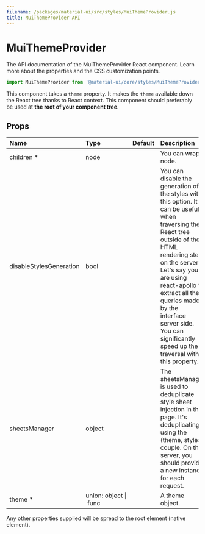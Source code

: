 ```yaml
---
filename: /packages/material-ui/src/styles/MuiThemeProvider.js
title: MuiThemeProvider API
---
```


<!--- This documentation is automatically generated, do not try to edit it. -->

# MuiThemeProvider

<p class="description">The API documentation of the MuiThemeProvider React component. Learn more about the properties and the CSS customization points.</p>

```js
import MuiThemeProvider from '@material-ui/core/styles/MuiThemeProvider';
```

This component takes a `theme` property.
It makes the `theme` available down the React tree thanks to React context.
This component should preferably be used at **the root of your component tree**.

## Props

| Name | Type | Default | Description |
|:-----|:-----|:--------|:------------|
| <span class="prop-name required">children *</span> | <span class="prop-type">node</span> |   | You can wrap a node. |
| <span class="prop-name">disableStylesGeneration</span> | <span class="prop-type">bool</span> |   | You can disable the generation of the styles with this option. It can be useful when traversing the React tree outside of the HTML rendering step on the server. Let's say you are using react-apollo to extract all the queries made by the interface server side. You can significantly speed up the traversal with this property. |
| <span class="prop-name">sheetsManager</span> | <span class="prop-type">object</span> |   | The sheetsManager is used to deduplicate style sheet injection in the page. It's deduplicating using the (theme, styles) couple. On the server, you should provide a new instance for each request. |
| <span class="prop-name required">theme *</span> | <span class="prop-type">union:&nbsp;object&nbsp;&#124;<br>&nbsp;func<br></span> |   | A theme object. |

Any other properties supplied will be spread to the root element (native element).


